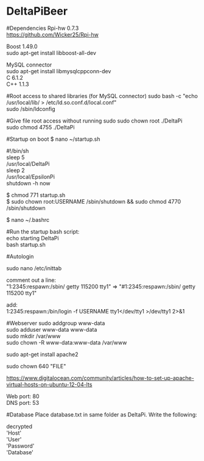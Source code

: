 DeltaPiBeer
===========

#Dependencies
Rpi-hw 0.7.3<br>
https://github.com/Wicker25/Rpi-hw


Boost 1.49.0<br> 
sudo apt-get install libboost-all-dev

MySQL connector<br>
sudo apt-get install libmysqlcppconn-dev<br>
C 6.1.2<br>
C++ 1.1.3

#Root access to shared libraries (for MySQL connector)
sudo bash -c "echo /usr/local/lib/ > /etc/ld.so.conf.d/local.conf"<br>
sudo /sbin/ldconfig

#Give file root access without running sudo
sudo chown root ./DeltaPi <br>
sudo chmod 4755 ./DeltaPi

#Startup on boot
$ nano ~/startup.sh

 #!/bin/sh<br>
sleep 5<br>
/usr/local/DeltaPi<br>
sleep 2<br>
/usr/local/EpsilonPi<br>
shutdown -h now

$ chmod 771 startup.sh<br>
$ sudo chown root:USERNAME /sbin/shutdown && sudo chmod 4770 /sbin/shutdown

$ nano ~/.bashrc

#Run the startup bash script:<br>
echo starting DeltaPi<br>
bash startup.sh

#Autologin

sudo nano /etc/inittab

comment out a line:<br>
"1:2345:respawn:/sbin/ getty 115200 tty1"  => "#1:2345:respawn:/sbin/ getty 115200 tty1"

add:<br>
1:2345:respawn:/bin/login -f USERNAME tty1\</dev/tty1 >/dev/tty1 2>&1

#Webserver
sudo addgroup www-data<br>
sudo adduser www-data www-data<br>
sudo mkdir /var/www<br>
sudo chown -R www-data:www-data /var/www<br>

sudo apt-get install apache2

sudo chown 640 "FILE"

https://www.digitalocean.com/community/articles/how-to-set-up-apache-virtual-hosts-on-ubuntu-12-04-lts

Web port: 80<br>
DNS port: 53

#Database
Place database.txt in same folder as DeltaPi. Write the following:

decrypted<br>
'Host'<br>
'User'<br>
'Password'<br>
'Database'<br>

